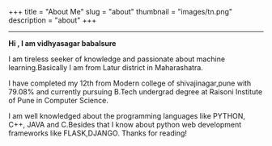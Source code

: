 +++
title = "About Me"
slug = "about"
thumbnail = "images/tn.png"
description = "about"
+++

---------------------------

**Hi , I am vidhyasagar babalsure**

I am tireless seeker of knowledge and passionate about machine learning.Basically I am from Latur district in Maharashatra.

I have completed my 12th from Modern college of shivajinagar,pune with 79.08% and currently pursuing B.Tech undergrad degree at Raisoni Institute of Pune in Computer Science.

I am well knowledged about the programming languages like PYTHON, C++, JAVA and C.Besides that I know about python web development frameworks like FLASK,DJANGO.
Thanks for reading!
